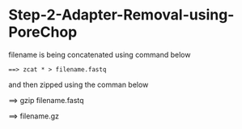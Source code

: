 # Step-2-Adapter-Removal-using-PoreChop

filename is being concatenated using command below

`==> zcat * > filename.fastq`

and then zipped using the comman below 

==> gzip filename.fastq 

==> filename.gz 

